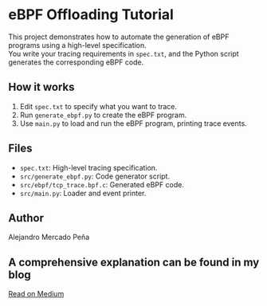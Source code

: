 # eBPF Offloading Tutorial

This project demonstrates how to automate the generation of eBPF programs using a high-level specification.  
You write your tracing requirements in `spec.txt`, and the Python script generates the corresponding eBPF code.

## How it works

1. Edit `spec.txt` to specify what you want to trace.
2. Run `generate_ebpf.py` to create the eBPF program.
3. Use `main.py` to load and run the eBPF program, printing trace events.

## Files

- `spec.txt`: High-level tracing specification.
- `src/generate_ebpf.py`: Code generator script.
- `src/ebpf/tcp_trace.bpf.c`: Generated eBPF code.
- `src/main.py`: Loader and event printer.

## Author
Alejandro Mercado Peña

## A comprehensive explanation can be found in my blog
[Read on Medium](https://alexmarket.medium.com/offloading-the-tedious-task-of-writing-ebpf-programs-e8ebfce45c69)
